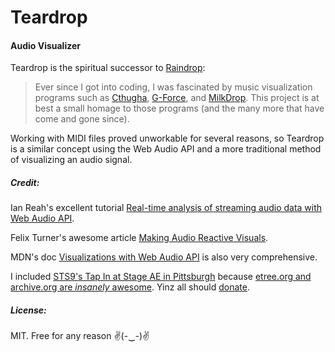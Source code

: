 # Teardrop

#### Audio Visualizer

Teardrop is the spiritual successor to [Raindrop](https://github.com/jlblatt/Raindrop):

> Ever since I got into coding, I was fascinated by music visualization programs such as [Cthugha](http://www.afn.org/~cthugha/), [G-Force](https://www.soundspectrum.com/g-force/), and [MilkDrop](http://www.geisswerks.com/milkdrop/).  This project is at best a small homage to those programs (and the many more that have come and gone since).

Working with MIDI files proved unworkable for several reasons, so Teardrop is a similar concept using the Web Audio API and a more traditional method of visualizing an audio signal.

##### Credit:

Ian Reah's excellent tutorial [Real-time analysis of streaming audio data with Web Audio API](http://ianreah.com/2013/02/28/Real-time-analysis-of-streaming-audio-data-with-Web-Audio-API.html).

Felix Turner's awesome article [Making Audio Reactive Visuals](https://www.airtightinteractive.com/2013/10/making-audio-reactive-visuals/).

MDN's doc [Visualizations with Web Audio API](https://developer.mozilla.org/en-US/docs/Web/API/Web_Audio_API/Visualizations_with_Web_Audio_API) is also very comprehensive.

I included [STS9's Tap In at Stage AE in Pittsburgh](https://archive.org/details/sts92015-10-30.m934b_24bit) because [etree.org and archive.org are *insanely* awesome](https://archive.org/details/etree).  Yinz all should [donate](https://archive.org/donate/).

##### License:

MIT.  Free for any reason ✌(-‿-)✌